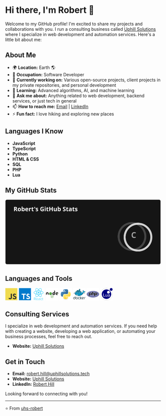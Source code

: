 # Hi there, I'm Robert 👋

Welcome to my GitHub profile! I'm excited to share my projects and collaborations with you. I run a consulting business called [Uphill Solutions](https://uphillsolutions.tech) where I specialize in web development and automation services. Here's a little bit about me:

## About Me

- 🌍 **Location:** Earth 🌎
- 💼 **Occupation:** Software Developer
- 🔭 **Currently working on:** Various open-source projects, client projects in my private repositories, and personal development
- 🌱 **Learning:** Advanced algorithms, AI, and machine learning
- 💬 **Ask me about:** Anything related to web development, backend services, or just tech in general
- 📫 **How to reach me:** [Email](mailto:robert.hill@uphillsolutions.tech) | [LinkedIn](https://www.linkedin.com/in/robert-hill-a6a189125/)
- ⚡ **Fun fact:** I love hiking and exploring new places

## Languages I Know

- **JavaScript**
- **TypeScript**
- **Python**
- **HTML & CSS**
- **SQL**
- **PHP**
- **Lua**

## My GitHub Stats

![User GitHub Stats](user-stats.svg)

## Languages and Tools

<p align="left">
  <img src="https://raw.githubusercontent.com/devicons/devicon/master/icons/javascript/javascript-original.svg" alt="javascript" width="40" height="40"/>
  <img src="https://raw.githubusercontent.com/devicons/devicon/master/icons/typescript/typescript-original.svg" alt="typescript" width="40" height="40"/>
  <img src="https://raw.githubusercontent.com/devicons/devicon/master/icons/react/react-original-wordmark.svg" alt="react" width="40" height="40"/>
  <img src="https://raw.githubusercontent.com/devicons/devicon/master/icons/nodejs/nodejs-original-wordmark.svg" alt="nodejs" width="40" height="40"/>
  <img src="https://raw.githubusercontent.com/devicons/devicon/master/icons/python/python-original.svg" alt="python" width="40" height="40"/>
  <img src="https://raw.githubusercontent.com/devicons/devicon/master/icons/docker/docker-original-wordmark.svg" alt="docker" width="40" height="40"/>
  <img src="https://raw.githubusercontent.com/devicons/devicon/master/icons/php/php-original.svg" alt="php" width="40" height="40"/>
  <img src="https://raw.githubusercontent.com/devicons/devicon/master/icons/lua/lua-original-wordmark.svg" alt="lua" width="40" height="40"/>
</p>

## Consulting Services

I specialize in web development and automation services. If you need help with creating a website, developing a web application, or automating your business processes, feel free to reach out.

- **Website:** [Uphill Solutions](https://uphillsolutions.tech)

## Get in Touch

- **Email:** robert.hill@uphillsolutions.tech
- **Website:** [Uphill Solutions](https://uphillsolutions.tech)
- **LinkedIn:** [Robert Hill](https://www.linkedin.com/in/robert-hill-a6a189125/)

Looking forward to connecting with you!

---

⭐️ From [uhs-robert](https://github.com/uhs-robert)
